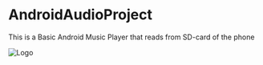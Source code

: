 # AndroidAudioProject
This is a Basic Android Music Player that reads from SD-card of the phone



![Logo](http://i.imgur.com/1NjjdGf.png)
